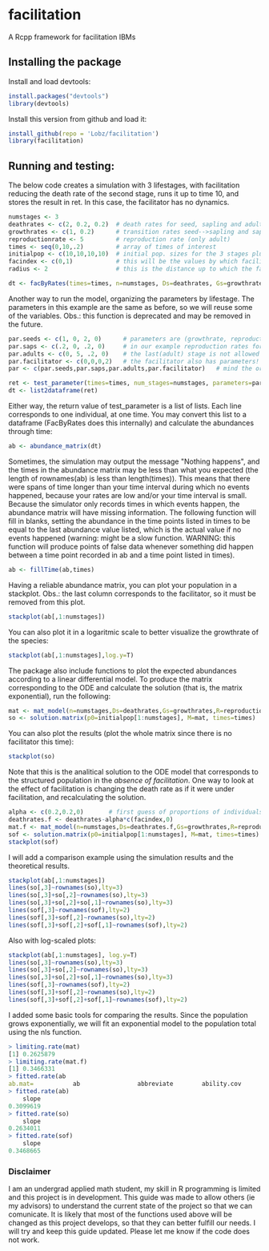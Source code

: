 # facilitation
A Rcpp framework for facilitation IBMs

## Installing the package

Install and load devtools:
```r
install.packages("devtools")
library(devtools)
```
Install this version from github and load it:
```r
install_github(repo = 'Lobz/facilitation')
library(facilitation)
```

## Running and testing:

The below code creates a simulation with 3 lifestages, with facilitation reducing the death rate of the second stage, runs it up to time 10, and stores the result in ret. In this case, the facilitator has no dynamics.
```r
numstages <- 3
deathrates <- c(2, 0.2, 0.2)  # death rates for seed, sapling and adult
growthrates <- c(1, 0.2)      # transition rates seed-->sapling and sapling-->adult
reproductionrate <- 5         # reproduction rate (only adult)
times <- seq(0,10,.2)         # array of times of interest
initialpop <- c(10,10,10,10)  # initial pop. sizes for the 3 stages plus the facilitator species
facindex <- c(0,1)            # this will be the values by which facilitator decreases seeds and seedlings deathrates
radius <- 2                   # this is the distance up to which the facilitation affects the seed

dt <- facByRates(times=times, n=numstages, Ds=deathrates, Gs=growthrates, R=reproductionrate, fac=facindex, init=initialpop, rad=radius)
```

Another way to run the model, organizing the parameters by lifestage. The parameters in this example are the same as before, so we will reuse some of the variables. Obs.: this function is deprecated and may be removed in the future.
```r
par.seeds <- c(1, 0, 2, 0)      # parameters are (growthrate, reproductionrate, deathrate, radius). 
par.saps <- c(.2, 0, .2, 0)     # in our example reproduction rates for the first two stages is 0, but you can change 
par.adults <- c(0, 5, .2, 0)    # the last(adult) stage is not allowed to have positive growthrate
par.facilitator <- c(0,0,0,2)   # the facilitator also has parameters! the radius is the radius of facilitating effect
par <- c(par.seeds,par.saps,par.adults,par.facilitator)   # mind the order

ret <- test_parameter(times=times, num_stages=numstages, parameters=par, f=facindex, init=initialpop)
dt <- list2dataframe(ret)
```

Either way, the return value of test_parameter is a list of lists. Each line corresponds to one individual, at one time.
You may convert this list to a dataframe (FacByRates does this internally) and calculate the abundances through time:
```r
ab <- abundance_matrix(dt)
```
Sometimes, the simulation may output the message "Nothing happens", and the times in the abundance matrix may be less than what you expected (the length of rownames(ab) is less than length(times)). This means that there were spans of time longer than your time interval during which no events happened, because your rates are low and/or your time interval is small. Because the simulator only records times in which events happen, the abundance matrix will have missing information. The following function will fill in blanks, setting the abundance in the time points listed in times to be equal to the last abundance value listed, which is the actual value if no events happened (warning: might be a slow function. WARNING: this function will produce points of false data whenever something did happen between a time point recorded in ab and a time point listed in times).
```r
ab <- fillTime(ab,times)
```

Having a reliable abundance matrix, you can plot your population in a stackplot. Obs.: the last column corresponds to the facilitator, so it must be removed from this plot.
```r
stackplot(ab[,1:numstages])
```
You can also plot it in a logaritmic scale to better visualize the growthrate of the species:
```r
stackplot(ab[,1:numstages],log.y=T)
```

The package also include functions to plot the expected abundances according to a linear differential model. To produce the matrix corresponding to the ODE and calculate the solution (that is, the matrix exponential), run the following: 
```r
mat <- mat_model(n=numstages,Ds=deathrates,Gs=growthrates,R=reproductionrate)
so <- solution.matrix(p0=initialpop[1:numstages], M=mat, times=times)
```
You can also plot the results (plot the whole matrix since there is no facilitator this time):
```r
stackplot(so)
```
Note that this is the analitical solution to the ODE model that corresponds to the structured population in the *absence of facilitation*. One way to look at the effect of facilitation is changing the death rate as if it were under facilitation, and recalculating the solution.
```r
alpha <- c(0.2,0.2,0)		# first guess of proportions of individuals that are affected by facilitation 
deathrates.f <- deathrates-alpha*c(facindex,0)
mat.f <- mat_model(n=numstages,Ds=deathrates.f,Gs=growthrates,R=reproductionrate)
sof <- solution.matrix(p0=initialpop[1:numstages], M=mat, times=times)
stackplot(sof)
```

I will add a comparison example using the simulation results and the theoretical results.
```r
stackplot(ab[,1:numstages])
lines(so[,3]~rownames(so),lty=3)
lines(so[,3]+so[,2]~rownames(so),lty=3)
lines(so[,3]+so[,2]+so[,1]~rownames(so),lty=3)
lines(sof[,3]~rownames(sof),lty=2)
lines(sof[,3]+sof[,2]~rownames(so),lty=2)
lines(sof[,3]+sof[,2]+sof[,1]~rownames(sof),lty=2)
``` 
Also with log-scaled plots:
```r
stackplot(ab[,1:numstages], log.y=T)
lines(so[,3]~rownames(so),lty=3)
lines(so[,3]+so[,2]~rownames(so),lty=3)
lines(so[,3]+so[,2]+so[,1]~rownames(so),lty=3)
lines(sof[,3]~rownames(sof),lty=2)
lines(sof[,3]+sof[,2]~rownames(so),lty=2)
lines(sof[,3]+sof[,2]+sof[,1]~rownames(sof),lty=2)
``` 
I added some basic tools for comparing the results. Since the population grows exponentially, we will fit an exponential model to the population total using the nls function.
```r
> limiting.rate(mat)
[1] 0.2625879
> limiting.rate(mat.f)
[1] 0.3466331
> fitted.rate(ab
ab.mat=           ab                abbreviate        ability.cov       abline            abs               abundance_matrix
> fitted.rate(ab)
    slope
0.3099619
> fitted.rate(so)
    slope
0.2634011
> fitted.rate(sof)
    slope
0.3468665
```
### Disclaimer

I am an undergrad applied math student, my skill in R programming is limited and this project is in development. This guide was made to allow others (ie my advisors) to understand the current state of the project so that we can comunicate. It is likely that most of the functions used above will be changed as this project develops, so that they can better fulfill our needs.
I will try and keep this guide updated. Please let me know if the code does not work.
